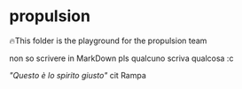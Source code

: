 # propulsion
🔥This folder is the playground for the propulsion team

non so scrivere in MarkDown pls qualcuno scriva qualcosa :c

*"Questo è lo spirito giusto"* cit Rampa
